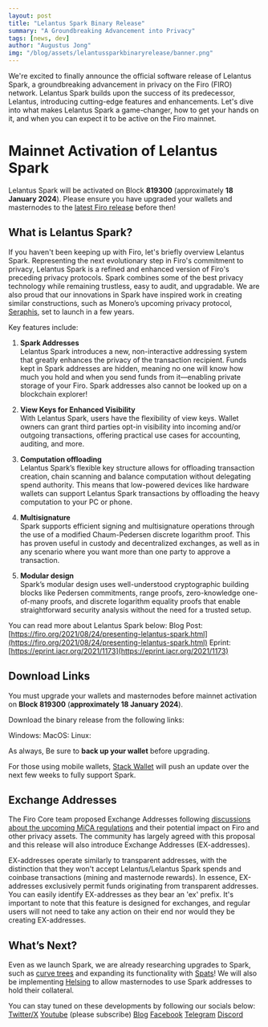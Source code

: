 ```yaml
---
layout: post
title: "Lelantus Spark Binary Release"
summary: "A Groundbreaking Advancement into Privacy"
tags: [news, dev]
author: "Augustus Jong"
img: "/blog/assets/lelantussparkbinaryrelease/banner.png"
---
```

We're excited to finally announce the official software release of Lelantus Spark, a groundbreaking advancement in privacy on the Firo (FIRO) network. Lelantus Spark builds upon the success of its predecessor, Lelantus, introducing cutting-edge features and enhancements. Let's dive into what makes Lelantus Spark a game-changer, how to get your hands on it, and when you can expect it to be active on the Firo mainnet.

# Mainnet Activation of Lelantus Spark

Lelantus Spark will be activated on Block **819300** (approximately **18 January 2024**). Please ensure you have upgraded your wallets and masternodes to the [latest Firo release](https://github.com/firoorg/firo/releases) before then!

## What is Lelantus Spark?

If you haven't been keeping up with Firo, let's briefly overview Lelantus Spark. Representing the next evolutionary step in Firo's commitment to privacy, Lelantus Spark is a refined and enhanced version of Firo's preceding privacy protocols. Spark combines some of the best privacy technology while remaining trustless, easy to audit, and upgradable. We are also proud that our innovations in Spark have inspired work in creating similar constructions, such as Monero’s upcoming privacy protocol, [Seraphis](https://www.getmonero.org/2021/12/22/what-is-seraphis.html), set to launch in a few years.

Key features include:

1. **Spark Addresses**  
Lelantus Spark introduces a new, non-interactive addressing system that greatly enhances the privacy of the transaction recipient. Funds kept in Spark addresses are hidden, meaning no one will know how much you hold and when you send funds from it—enabling private storage of your Firo. Spark addresses also cannot be looked up on a blockchain explorer!

2. **View Keys for Enhanced Visibility**  
With Lelantus Spark, users have the flexibility of view keys. Wallet owners can grant third parties opt-in visibility into incoming and/or outgoing transactions, offering practical use cases for accounting, auditing, and more.

3. **Computation offloading**  
Lelantus Spark’s flexible key structure allows for offloading transaction creation, chain scanning and balance computation without delegating spend authority. This means that low-powered devices like hardware wallets can support Lelantus Spark transactions by offloading the heavy computation to your PC or phone.

4. **Multisignature**  
Spark supports efficient signing and multisignature operations through the use of a modified Chaum-Pedersen discrete logarithm proof. This has proven useful in custody and decentralized exchanges, as well as in any scenario where you want more than one party to approve a transaction.

5. **Modular design**  
Spark’s modular design uses well-understood cryptographic building blocks like Pedersen commitments, range proofs, zero-knowledge one-of-many proofs, and discrete logarithm equality proofs that enable straightforward security analysis without the need for a trusted setup.

You can read more about Lelantus Spark below: 
Blog Post: [https://firo.org/2021/08/24/presenting-lelantus-spark.html](https://firo.org/2021/08/24/presenting-lelantus-spark.html)
Eprint: [https://eprint.iacr.org/2021/1173](https://eprint.iacr.org/2021/1173)

## Download Links

You must upgrade your wallets and masternodes before mainnet activation on **Block 819300** (**approximately 18 January 2024**).

Download the binary release from the following links:

Windows: 
MacOS: 
Linux: 

As always, Be sure to **back up your wallet** before upgrading.

For those using mobile wallets, [Stack Wallet](https://stackwallet.com/) will push an update over the next few weeks to fully support Spark.

## Exchange Addresses
The Firo Core team proposed Exchange Addresses following [discussions about the upcoming MiCA regulations](https://forum.firo.org/t/firo-private-transactions-balancing-with-mica-regulations/3010) and their potential impact on Firo and other privacy assets. The community has largely agreed with this proposal and this release will also introduce Exchange Addresses (EX-addresses). 

EX-addresses operate similarly to transparent addresses, with the distinction that they won't accept Lelantus/Lelantus Spark spends and coinbase transactions (mining and masternode rewards). In essence, EX-addresses exclusively permit funds originating from transparent addresses. You can easily identify EX-addresses as they bear an 'ex' prefix. It's important to note that this feature is designed for exchanges, and regular users will not need to take any action on their end nor would they be creating EX-addresses.

## What’s Next?

Even as we launch Spark, we are already researching upgrades to Spark, such as [curve trees](https://firo.org/2023/05/26/elliptic-curves-research.html) and expanding its functionality with [Spats](https://firo.org/2022/03/07/spats-confidential-assets-lelantus-spark.html)! We will also be implementing [Helsing](https://firo.org/2022/01/28/helsing-private-firo-masternode.html) to allow masternodes to use Spark addresses to hold their collateral.

You can stay tuned on these developments by following our socials below:
[Twitter/X](https://twitter.com/firoorg)
[Youtube](https://www.youtube.com/@Firoorg) (please subscribe)
[Blog](https://firo.org/blog/)
[Facebook](https://www.facebook.com/firoorg)
[Telegram](https://t.me/firoorg)
[Discord](https://discord.gg/TGZPRbRT3Y)
